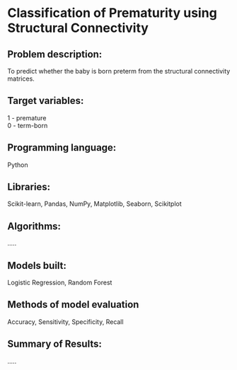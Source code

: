 # Classification of Prematurity using Structural Connectivity

## Problem description:
To predict whether the baby is born preterm from the structural connectivity matrices.

## Target variables:
1 - premature <br>
0 - term-born

## Programming language:
Python 

## Libraries:
Scikit-learn, Pandas, NumPy, Matplotlib, Seaborn, Scikitplot

## Algorithms:
.....

## Models built:
Logistic Regression, Random Forest

## Methods of model evaluation
Accuracy, Sensitivity, Specificity, Recall

## Summary of Results:
.....
